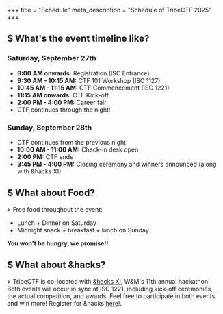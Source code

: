 +++
title = "Schedule"
meta_description = "Schedule of TribeCTF 2025"
+++


## $ What's the event timeline like?

### Saturday, September 27th

- **9:00 AM onwards:** Registration (ISC Entrance)
- **9:30 AM - 10:15 AM:** CTF 101 Workshop (ISC 1127)
- **10:45 AM - 11:15 AM:** CTF Commencement (ISC 1221)
- **11:15 AM onwards:** CTF Kick-off
- **2:00 PM - 4:00 PM:** Career fair
- CTF continues through the night!


### Sunday, September 28th

- CTF continues from the previous night
- **10:00 AM - 11:00 AM:** Check-in desk open
- **2:00 PM:** CTF ends
- **3:45 PM - 4:00 PM:** Closing ceremony and winners announced (along with &hacks XI)


## $ What about Food? 
\> Free food throughout the event:

  - Lunch + Dinner on Saturday  
  - Midnight snack + breakfast + lunch on Sunday
  
**You won't be hungry, we promise!!**


## $ What about &hacks?
\> TribeCTF is co-located with [&hacks XI](https://andhacks.cs.wm.edu), W&M's 11th annual hackathon! Both events will occur in sync at ISC 1221, including kick-off ceremonies, the actual competition, and awards. Feel free to participate in both events and win more! Register for &hacks [here](https://andhacks.cs.wm.edu/registration)!. 

 

